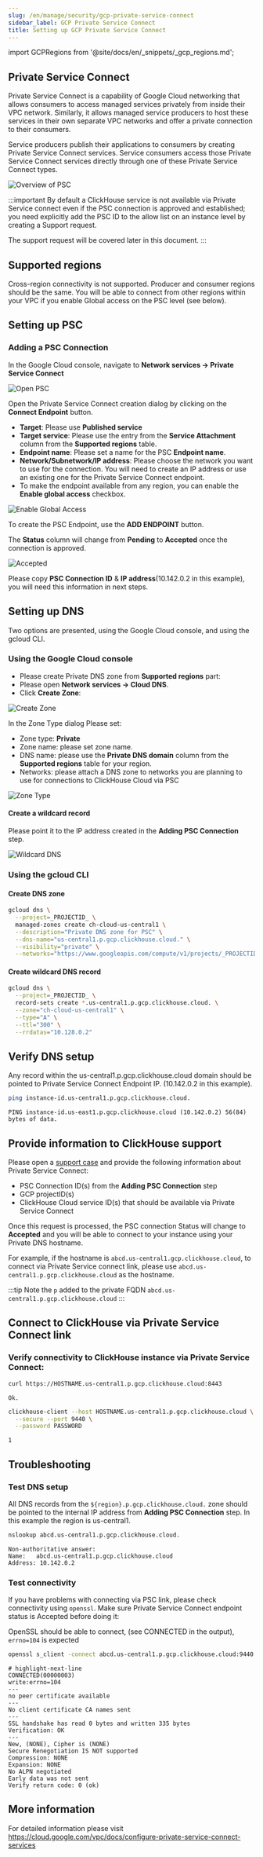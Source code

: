 ```yaml
---
slug: /en/manage/security/gcp-private-service-connect
sidebar_label: GCP Private Service Connect
title: Setting up GCP Private Service Connect
---
```

import GCPRegions from '@site/docs/en/_snippets/_gcp_regions.md';

## Private Service Connect

Private Service Connect is a capability of Google Cloud networking that allows consumers
to access managed services privately from inside their VPC network. Similarly, it allows
managed service producers to host these services in their own separate VPC networks and
offer a private connection to their consumers.

Service producers publish their applications to consumers by creating Private Service
Connect services. Service consumers access those Private Service Connect services directly
through one of these Private Service Connect types.

![Overview of PSC](@site/docs/en/cloud/security/images/gcp-psc-overview.png)

:::important
By default a ClickHouse service is not available via Private Service connect even if the
PSC connection is approved and established; you need explicitly add the PSC ID to the 
allow list on an instance level by creating a Support request.

The support request will be covered later in this document.
:::


## Supported regions

<GCPRegions/>

Cross-region connectivity is not supported. Producer and consumer regions should be the same.
You will be able to connect from other regions within your VPC if you enable Global access
on the PSC level (see below).

## Setting up PSC
### Adding a PSC Connection

In the Google Cloud console, navigate to **Network services -> Private Service Connect**

![Open PSC](@site/docs/en/cloud/security/images/gcp-psc-open.png)

Open the Private Service Connect creation dialog by clicking on the **Connect Endpoint** button.


- **Target**: Please use **Published service**
- **Target service**: Please use the entry from the **Service Attachment** column from the **Supported regions** table.
- **Endpoint name**: Please set a name for the PSC **Endpoint name**.
- **Network/Subnetwork/IP address**: Please choose the network you want to use for the connection.  You will need to create an IP address or use an existing one for the Private Service Connect endpoint.
- To make the endpoint available from any region, you can enable the **Enable global access** checkbox.

![Enable Global Access](@site/docs/en/cloud/security/images/gcp-psc-enable-global-access.png)


To create the PSC Endpoint, use the **ADD ENDPOINT** button.

The **Status** column will change from **Pending** to **Accepted** once the connection is approved.

![Accepted](@site/docs/en/cloud/security/images/gcp-psc-copy-connection-id.png)

Please copy **PSC Connection ID** & **IP address**(10.142.0.2 in this example), you will
need this information in next steps.


## Setting up DNS

Two options are presented, using the Google Cloud console, and using the gcloud CLI.

### Using the Google Cloud console

- Please create Private DNS zone from **Supported regions** part:
- Please open **Network services -> Cloud DNS**.
- Click **Create Zone**:

![Create Zone](@site/docs/en/cloud/security/images/gcp-psc-create-zone.png)

In the Zone Type dialog Please set:
- Zone type: **Private**
- Zone name: please set zone name.
- DNS name: please use the **Private DNS domain** column from the **Supported regions** table for your region.
- Networks: please attach a DNS zone to networks you are planning to use for connections to ClickHouse Cloud via PSC

![Zone Type](@site/docs/en/cloud/security/images/gcp-psc-zone-type.png)

#### Create a wildcard record

Please point it to the IP address created in the **Adding PSC Connection** step.

![Wildcard DNS](@site/docs/en/cloud/security/images/gcp-psc-wildcard-dns.png)


### Using the gcloud CLI


#### Create DNS zone

```bash
gcloud dns \
  --project=_PROJECTID_ \
  managed-zones create ch-cloud-us-central1 \
  --description="Private DNS zone for PSC" \
  --dns-name="us-central1.p.gcp.clickhouse.cloud." \
  --visibility="private" \
  --networks="https://www.googleapis.com/compute/v1/projects/_PROJECTID_/global/networks/default"
```

#### Create wildcard DNS record

```bash
gcloud dns \
  --project=_PROJECTID_ \
  record-sets create *.us-central1.p.gcp.clickhouse.cloud. \
  --zone="ch-cloud-us-central1" \
  --type="A" \
  --ttl="300" \
  --rrdatas="10.128.0.2"
```

## Verify DNS setup

Any record within the us-central1.p.gcp.clickhouse.cloud domain should be pointed
to Private Service Connect Endpoint IP. (10.142.0.2 in this example). 

```bash
ping instance-id.us-central1.p.gcp.clickhouse.cloud.
```
```response
PING instance-id.us-east1.p.gcp.clickhouse.cloud (10.142.0.2) 56(84) bytes of data.
```

## Provide information to ClickHouse support

Please open a [support case](https://clickhouse.cloud/support) and provide the following
information about Private Service Connect:
- PSC Connection ID(s) from the **Adding PSC Connection** step
- GCP projectID(s)
- ClickHouse Cloud service ID(s) that should be available via Private Service Connect

Once this request is processed, the PSC connection Status will change to **Accepted**
and you will be able to connect to your instance using your Private DNS hostname.

For example, if the hostname is `abcd.us-central1.gcp.clickhouse.cloud`, to connect via
Private Service connect link, please use `abcd.us-central1.p.gcp.clickhouse.cloud` as the hostname. 

:::tip
Note the `p` added to the private FQDN `abcd.us-central1.p.gcp.clickhouse.cloud`
:::


## Connect to ClickHouse via Private Service Connect link

### Verify connectivity to ClickHouse instance via Private Service Connect:

```bash
curl https://HOSTNAME.us-central1.p.gcp.clickhouse.cloud:8443
```
```response
Ok.
```

```bash
clickhouse-client --host HOSTNAME.us-central1.p.gcp.clickhouse.cloud \
  --secure --port 9440 \
  --password PASSWORD
```
```response
1
```

## Troubleshooting
### Test DNS setup

All DNS records from the `${region}.p.gcp.clickhouse.cloud.` zone should be pointed to
the internal IP address from **Adding PSC Connection** step. In this example the region is
us-central1.

```bash
nslookup abcd.us-central1.p.gcp.clickhouse.cloud.
```
```response
Non-authoritative answer:
Name:	abcd.us-central1.p.gcp.clickhouse.cloud
Address: 10.142.0.2
```

### Test connectivity

If you have problems with connecting via PSC link, please check connectivity using
`openssl`. Make sure Private Service Connect endpoint status is Accepted before doing it:

OpenSSL should be able to connect, (see CONNECTED in the output), `errno=104` is expected

```bash
openssl s_client -connect abcd.us-central1.p.gcp.clickhouse.cloud:9440
```
```response
# highlight-next-line
CONNECTED(00000003)
write:errno=104
---
no peer certificate available
---
No client certificate CA names sent
---
SSL handshake has read 0 bytes and written 335 bytes
Verification: OK
---
New, (NONE), Cipher is (NONE)
Secure Renegotiation IS NOT supported
Compression: NONE
Expansion: NONE
No ALPN negotiated
Early data was not sent
Verify return code: 0 (ok)
```

## More information

For detailed information please visit
https://cloud.google.com/vpc/docs/configure-private-service-connect-services


